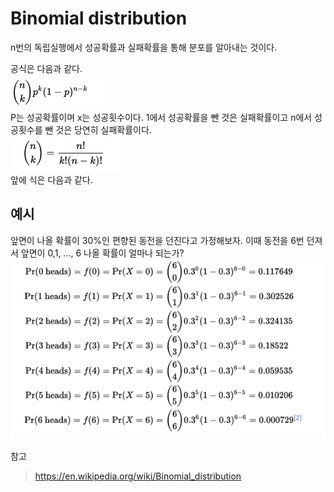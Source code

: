 # Binomial distribution  
n번의 독립실행에서 성공확률과 실패확률을 통해 분포를 알아내는 것이다.

공식은 다음과 같다.  
![](photo/34-1.png)  
P는 성공확률이며 x는 성공횟수이다. 1에서 성공확률을 뺀 것은 실패확률이고 n에서 성공횟수를 뺀 것은 당연히 실패확률이다.  
![](photo/34-2.png)  
앞에 식은 다음과 같다. 

## 예시  
앞면이 나올 확률이 30%인 편향된 동전을 던진다고 가정해보자. 이때 동전을 6번 던져서 앞면이 0,1, ..., 6 나올 확률이 얼마나 되는가?  
![](photo/34-3.png)

참고
> https://en.wikipedia.org/wiki/Binomial_distribution
